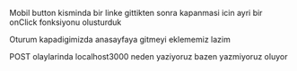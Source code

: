 Mobil button kisminda bir linke gittikten sonra kapanmasi icin ayri bir onClick fonksiyonu olusturduk


Oturum kapadigimizda anasayfaya gitmeyi eklememiz lazim

POST olaylarinda localhost3000 neden yaziyoruz bazen yazmiyoruz oluyor